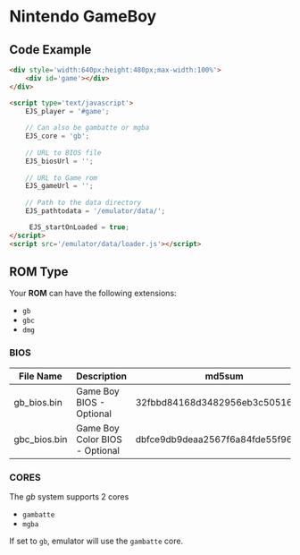 # Nintendo GameBoy

## Code Example

```html
<div style='width:640px;height:480px;max-width:100%'>
    <div id='game'></div>
</div>

<script type='text/javascript'>
    EJS_player = '#game';
    
    // Can also be gambatte or mgba
    EJS_core = 'gb';
    
    // URL to BIOS file
    EJS_biosUrl = '';
    
    // URL to Game rom
    EJS_gameUrl = '';
    
    // Path to the data directory
    EJS_pathtodata = '/emulator/data/';

     EJS_startOnLoaded = true;
</script>
<script src='/emulator/data/loader.js'></script>
```

## ROM Type

Your **ROM** can have the following extensions:
- `gb`
- `gbc`
- `dmg`

### BIOS

|  File Name  |  Description  |    md5sum   |
| ----------- | ------------- | ----------- |
| gb_bios.bin | Game Boy BIOS - Optional  | 32fbbd84168d3482956eb3c5051637f5 |
| gbc_bios.bin | Game Boy Color BIOS - Optional | dbfce9db9deaa2567f6a84fde55f9680 |

### CORES

The *gb* system supports 2 cores
- `gambatte`
- `mgba`

If set to `gb`, emulator will use the `gambatte` core.

